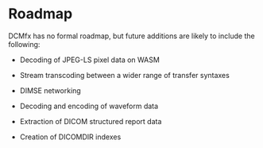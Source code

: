 # Roadmap

DCMfx has no formal roadmap, but future additions are likely to include the
following:

- Decoding of JPEG-LS pixel data on WASM

- Stream transcoding between a wider range of transfer syntaxes

- DIMSE networking

- Decoding and encoding of waveform data

- Extraction of DICOM structured report data

- Creation of DICOMDIR indexes
